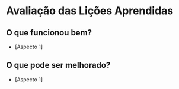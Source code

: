 # Avaliação das Lições Aprendidas

## O que funcionou bem?

- [Aspecto 1]

## O que pode ser melhorado?

- [Aspecto 1]

